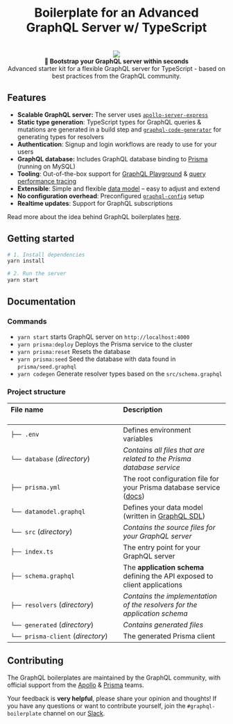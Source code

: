 <h1 align="center"><strong>Boilerplate for an Advanced GraphQL Server w/ TypeScript</strong></h1>

<br />

<div align="center"><img src="https://imgur.com/1MfnLVl.png" /></div>

<div align="center"><strong>🚀 Bootstrap your GraphQL server within seconds</strong></div>
<div align="center">Advanced starter kit for a flexible GraphQL server for TypeScript - based on best practices from the GraphQL community.</div>

## Features

- **Scalable GraphQL server:** The server uses [`apollo-server-express`](https://github.com/apollographql/apollo-server/tree/master/packages/apollo-server-expressa)
- **Static type generation**: TypeScript types for GraphQL queries & mutations are generated in a build step and [`graphql-code-generator`](https://github.com/dotansimha/graphql-code-generator) for generating types for resolvers
- **Authentication**: Signup and login workflows are ready to use for your users
- **GraphQL database:** Includes GraphQL database binding to [Prisma](https://www.prismagraphql.com) (running on MySQL)
- **Tooling**: Out-of-the-box support for [GraphQL Playground](https://github.com/prisma/graphql-playground) & [query performance tracing](https://github.com/apollographql/apollo-tracing)
- **Extensible**: Simple and flexible [data model](./database/datamodel.graphql) – easy to adjust and extend
- **No configuration overhead**: Preconfigured [`graphql-config`](https://github.com/prisma/graphql-config) setup
- **Realtime updates**: Support for GraphQL subscriptions

Read more about the idea behind GraphQL boilerplates [here](https://blog.graph.cool/graphql-boilerplates-graphql-create-how-to-setup-a-graphql-project-6428be2f3a5).

## Getting started

```sh
# 1. Install dependencies
yarn install

# 2. Run the server
yarn start
```

## Documentation

### Commands

- `yarn start` starts GraphQL server on `http://localhost:4000`
- `yarn prisma:deploy` Deploys the Prisma service to the cluster
- `yarn prisma:reset` Resets the database
- `yarn prisma:seed` Seed the database with data found in `prisma/seed.graphql`
- `yarn codegen` Generate resolver types based on the `src/schema.graphql`

### Project structure

| File name 　　　　　　　　　　　　　　 | Description 　　　　　　　　<br><br>                                                                                                                           |
| :------------------------------------- | :------------------------------------------------------------------------------------------------------------------------------------------------------------- |
| `├── .env`                             | Defines environment variables                                                                                                                                  |
| `└── database` (_directory_)           | _Contains all files that are related to the Prisma database service_                                                                                           | \  |
| `├── prisma.yml`                       | The root configuration file for your Prisma database service ([docs](https://www.prismagraphql.com/docs/reference/prisma.yml/overview-and-example-foatho8aip)) |
| `└── datamodel.graphql`                | Defines your data model (written in [GraphQL SDL](https://blog.graph.cool/graphql-sdl-schema-definition-language-6755bcb9ce51))                                |
| `└── src` (_directory_)                | _Contains the source files for your GraphQL server_                                                                                                            |
| `├── index.ts`                         | The entry point for your GraphQL server                                                                                                                        |
| `├── schema.graphql`                   | The **application schema** defining the API exposed to client applications                                                                                     |
| `├── resolvers` (_directory_)          | _Contains the implementation of the resolvers for the application schema_                                                                                      |
| `└── generated` (_directory_)          | _Contains generated files_                                                                                                                                     |
| `└── prisma-client` (_directory_)      | The generated Prisma client                                                                                                                                    |

## Contributing

The GraphQL boilerplates are maintained by the GraphQL community, with official support from the [Apollo](https://www.apollographql.com/) & [Prisma](https://www.prisma.io) teams.

Your feedback is **very helpful**, please share your opinion and thoughts! If you have any questions or want to contribute yourself, join the `#graphql-boilerplate` channel on our [Slack](https://slack.prisma.io/).
